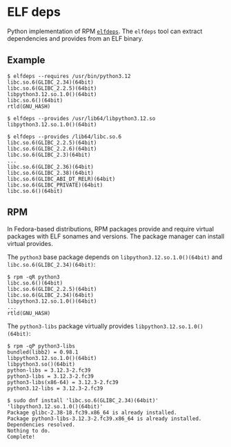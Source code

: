 # ELF deps

Python implementation of RPM [`elfdeps`](https://github.com/rpm-software-management/rpm/blob/master/tools/elfdeps.c). The `elfdeps` tool can extract dependencies and provides from an ELF binary.

## Example

```shell-session
$ elfdeps --requires /usr/bin/python3.12
libc.so.6(GLIBC_2.34)(64bit)
libc.so.6(GLIBC_2.2.5)(64bit)
libpython3.12.so.1.0()(64bit)
libc.so.6()(64bit)
rtld(GNU_HASH)

$ elfdeps --provides /usr/lib64/libpython3.12.so
libpython3.12.so.1.0()(64bit)
```

```shell-session
$ elfdeps --provides /lib64/libc.so.6
libc.so.6(GLIBC_2.2.5)(64bit)
libc.so.6(GLIBC_2.2.6)(64bit)
libc.so.6(GLIBC_2.3)(64bit)
...
libc.so.6(GLIBC_2.36)(64bit)
libc.so.6(GLIBC_2.38)(64bit)
libc.so.6(GLIBC_ABI_DT_RELR)(64bit)
libc.so.6(GLIBC_PRIVATE)(64bit)
libc.so.6()(64bit)
```

## RPM

In Fedora-based distributions, RPM packages provide and require virtual packages with ELF sonames and versions. The package manager can install virtual provides.

The `python3` base package depends on `libpython3.12.so.1.0()(64bit)` and `libc.so.6(GLIBC_2.34)(64bit)`:

```shell-session
$ rpm -qR python3
libc.so.6()(64bit)
libc.so.6(GLIBC_2.2.5)(64bit)
libc.so.6(GLIBC_2.34)(64bit)
libpython3.12.so.1.0()(64bit)
...
rtld(GNU_HASH)
```

The `python3-libs` package virtually provides `libpython3.12.so.1.0()(64bit)`:

```shell-session
$ rpm -qP python3-libs
bundled(libb2) = 0.98.1
libpython3.12.so.1.0()(64bit)
libpython3.so()(64bit)
python-libs = 3.12.3-2.fc39
python3-libs = 3.12.3-2.fc39
python3-libs(x86-64) = 3.12.3-2.fc39
python3.12-libs = 3.12.3-2.fc39
```

```shell-session
$ sudo dnf install 'libc.so.6(GLIBC_2.34)(64bit)' 'libpython3.12.so.1.0()(64bit)'
Package glibc-2.38-18.fc39.x86_64 is already installed.
Package python3-libs-3.12.3-2.fc39.x86_64 is already installed.
Dependencies resolved.
Nothing to do.
Complete!
```
